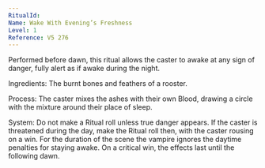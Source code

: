 ```yaml
---
RitualId: 
Name: Wake With Evening’s Freshness
Level: 1
Reference: V5 276
---
```

Performed before dawn, this ritual allows the caster to awake at any sign of danger, fully alert as if awake during the night.     

Ingredients: The burnt bones and feathers of a rooster.     

Process: The caster mixes the ashes with their own Blood, drawing a circle with the mixture around their place of sleep.     

System: Do not make a Ritual roll unless true danger appears. If the caster is threatened during the day, make the Ritual roll then, with the caster rousing on a win. For the duration of the scene the vampire ignores the daytime penalties for staying awake. On a critical win, the effects last until the following dawn.